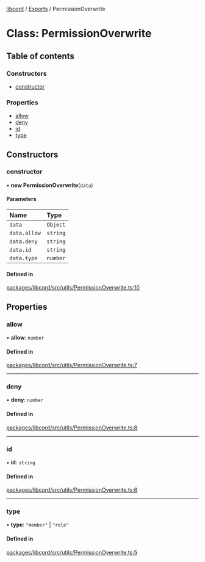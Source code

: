 [libcord](../README.md) / [Exports](../modules.md) / PermissionOverwrite

# Class: PermissionOverwrite

## Table of contents

### Constructors

- [constructor](PermissionOverwrite.md#constructor)

### Properties

- [allow](PermissionOverwrite.md#allow)
- [deny](PermissionOverwrite.md#deny)
- [id](PermissionOverwrite.md#id)
- [type](PermissionOverwrite.md#type)

## Constructors

### constructor

• **new PermissionOverwrite**(`data`)

#### Parameters

| Name | Type |
| :------ | :------ |
| `data` | `Object` |
| `data.allow` | `string` |
| `data.deny` | `string` |
| `data.id` | `string` |
| `data.type` | `number` |

#### Defined in

[packages/libcord/src/utils/PermissionOverwrite.ts:10](https://github.com/Libcord/libcord/blob/f9964b8/packages/libcord/src/utils/PermissionOverwrite.ts#L10)

## Properties

### allow

• **allow**: `number`

#### Defined in

[packages/libcord/src/utils/PermissionOverwrite.ts:7](https://github.com/Libcord/libcord/blob/f9964b8/packages/libcord/src/utils/PermissionOverwrite.ts#L7)

___

### deny

• **deny**: `number`

#### Defined in

[packages/libcord/src/utils/PermissionOverwrite.ts:8](https://github.com/Libcord/libcord/blob/f9964b8/packages/libcord/src/utils/PermissionOverwrite.ts#L8)

___

### id

• **id**: `string`

#### Defined in

[packages/libcord/src/utils/PermissionOverwrite.ts:6](https://github.com/Libcord/libcord/blob/f9964b8/packages/libcord/src/utils/PermissionOverwrite.ts#L6)

___

### type

• **type**: ``"member"`` \| ``"role"``

#### Defined in

[packages/libcord/src/utils/PermissionOverwrite.ts:5](https://github.com/Libcord/libcord/blob/f9964b8/packages/libcord/src/utils/PermissionOverwrite.ts#L5)

